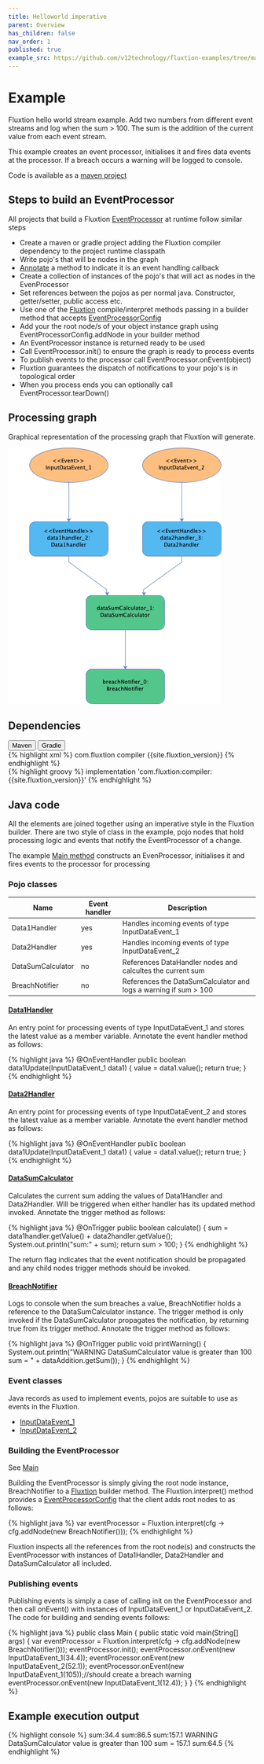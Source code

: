 ```yaml
---
title: Helloworld imperative
parent: Overview
has_children: false
nav_order: 1
published: true
example_src: https://github.com/v12technology/fluxtion-examples/tree/main/imperative-helloworld/src/main/java/com/fluxtion/example/imperative/helloworld
---
```


# Example

Fluxtion hello world stream example. Add two numbers from different event streams and log when the sum > 100.
The sum is the addition of the current value from each event stream. 

This example creates an event processor, initialises it and fires data events at the processor. If a breach occurs 
a warning will be logged to console.

Code is available as a [maven project]({{page.example_src}})

## Steps to build an EventProcessor
All projects that build a Fluxtion [EventProcessor]({{site.EventProcessor_link}}) at runtime follow similar steps
- Create a maven or gradle project adding the Fluxtion compiler dependency to the project runtime classpath
- Write pojo's that will be nodes in the graph
- [Annotate]({{site.fluxtion_src_runtime}}/annotations/) a method to indicate it is an event handling callback
- Create a collection of instances of the pojo's that will act as nodes in the EvenProcessor
- Set references between the pojos as per normal java. Constructor, getter/setter, public access etc.
- Use one of the [Fluxtion]({{site.Fluxtion_link}}) compile/interpret methods passing in a 
builder method that accepts [EventProcessorConfig]({{site.fluxtion_src_compiler}}/EventProcessorConfig.java)
- Add your the root node/s of your object instance graph using EventProcessorConfig.addNode in your builder method
- An EventProcessor instance is returned ready to be used
- Call EventProcessor.init() to ensure the graph is ready to process events
- To publish events to the processor call EventProcessor.onEvent(object)
- Fluxtion guarantees the dispatch of notifications to your pojo's is in topological order
- When you process ends you can optionally call EventProcessor.tearDown()

## Processing graph

Graphical representation of the processing graph that Fluxtion will generate.

![](../images/helloworld/helloworld_imperative.png)

## Dependencies

<div class="tab">
  <button class="tablinks" onclick="openTab(event, 'Maven')" id="defaultOpen">Maven</button>
  <button class="tablinks" onclick="openTab(event, 'Gradle')">Gradle</button>
</div>
<div id="Maven" class="tabcontent">
<div markdown="1">
{% highlight xml %}
    <dependencies>
        <dependency>
            <groupId>com.fluxtion</groupId>
            <artifactId>compiler</artifactId>
            <version>{{site.fluxtion_version}}</version>
        </dependency>
    </dependencies>
{% endhighlight %}
</div>
</div>
<div id="Gradle" class="tabcontent">
<div markdown="1">
{% highlight groovy %}
implementation 'com.fluxtion:compiler:{{site.fluxtion_version}}'
{% endhighlight %}
</div>
</div>


## Java code

All the elements are joined together using an imperative style in the Fluxtion builder. There are two style of class in
the example, pojo nodes that hold processing logic and events that notify the EventProcessor of a change.

The example [Main method]({{page.example_src}}/Main.java) constructs an EvenProcessor, initialises it and fires events 
to the processor for processing

### Pojo classes

| Name              | Event handler | Description                                                      |
|-------------------|---------------|------------------------------------------------------------------|
| Data1Handler      | yes           | Handles incoming events of type InputDataEvent_1                 |
| Data2Handler      | yes           | Handles incoming events of type InputDataEvent_2                 |
| DataSumCalculator | no            | References DataHandler nodes and calcultes the current sum       |
| BreachNotifier    | no            | References the DataSumCalculator and logs a warning if sum > 100 |

####  [Data1Handler]({{page.example_src}}/Data1handler.java)
An entry point for processing events of type InputDataEvent_1 and stores the latest value as a member variable. 
Annotate the event handler method as follows:

{% highlight java %}
@OnEventHandler
    public boolean data1Update(InputDataEvent_1 data1) {
    value = data1.value();
    return true;
}
{% endhighlight %}

####  [Data2Handler]({{page.example_src}}/Data2handler.java)
An entry point for processing events of type InputDataEvent_2 and stores the latest value as a member variable. 
Annotate the event handler method as follows:

{% highlight java %}
@OnEventHandler
    public boolean data1Update(InputDataEvent_1 data1) {
    value = data1.value();
    return true;
}
{% endhighlight %}

####  [DataSumCalculator]({{page.example_src}}/DataSumCalculator.java)
Calculates the current sum adding the values of Data1Handler and Data2Handler. Will be triggered when either handler 
has its updated method invoked. Annotate the trigger method as follows:

{% highlight java %}
@OnTrigger
public boolean calculate() {
    sum = data1handler.getValue() + data2handler.getValue();
    System.out.println("sum:" + sum);
    return sum > 100;
}
{% endhighlight %}

The return flag indicates that the event notification should be propagated and any child nodes trigger methods 
should be invoked.

####  [BreachNotifier]({{page.example_src}}/BreachNotifier.java)
Logs to console when the sum breaches a value, BreachNotifier holds a reference to the DataSumCalculator instance. 
The trigger method is only invoked if the DataSumCalculator propagates the notification, by returning true from its trigger
method. Annotate the trigger method as follows:

{% highlight java %}
@OnTrigger
public void printWarning() {
    System.out.println("WARNING DataSumCalculator value is greater than 100 sum = " + dataAddition.getSum());
}
{% endhighlight %}

### Event classes
Java records as used to implement events, pojos are suitable to use as events in the Fluxtion.

- [InputDataEvent_1]({{page.example_src}}/InputDataEvent_1.java)
- [InputDataEvent_2]({{page.example_src}}/InputDataEvent_2.java)

### Building the EventProcessor

See [Main]({{page.example_src}}/Main.java)

Building the EventProcessor is simply giving the root node instance, BreachNotifier to a [Fluxtion]({{site.Fluxtion_link}}) builder method. The Fluxtion.interpret()
method provides a [EventProcessorConfig]({{site.fluxtion_src_compiler}}/EventProcessorConfig.java) that the client adds
root nodes to as follows: 

{% highlight java %}
var eventProcessor = Fluxtion.interpret(cfg -> cfg.addNode(new BreachNotifier()));
{% endhighlight %}

Fluxtion inspects all the references from the root node(s) and constructs the EventProcessor with instances of Data1Handler,
Data2Handler and DataSumCalculator all included.

### Publishing events
Publishing events is simply a case of calling init on the EventProcessor and then call onEvent() with instances of InputDataEvent_1
or InputDataEvent_2. The code for building and sending events follows:

{% highlight java %}
public class Main {
  public static void main(String[] args) {
    var eventProcessor = Fluxtion.interpret(cfg -> cfg.addNode(new BreachNotifier()));
    eventProcessor.init();
    eventProcessor.onEvent(new InputDataEvent_1(34.4));
    eventProcessor.onEvent(new InputDataEvent_2(52.1));
    eventProcessor.onEvent(new InputDataEvent_1(105));//should create a breach warning
    eventProcessor.onEvent(new InputDataEvent_1(12.4));
  }
}
{% endhighlight %}

## Example execution output

{% highlight console %}
sum:34.4
sum:86.5
sum:157.1
WARNING DataSumCalculator value is greater than 100 sum = 157.1
sum:64.5
{% endhighlight %}


<script>
document.getElementById("defaultOpen").click();
</script>